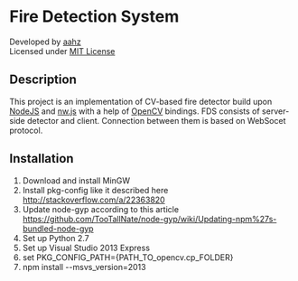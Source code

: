 # Fire Detection System

Developed by [aahz](http://aahz.pro/)  
Licensed under [MIT License](http://opensource.org/licenses/MIT)

## Description

This project is an implementation of CV-based fire detector build upon [NodeJS](https://nodejs.org/) and [nw.js](http://nwjs.io/) with a help of [OpenCV](http://opencv.org/) bindings.
FDS consists of server-side detector and client. Connection between them is based on WebSocet protocol.

## Installation

1. Download and install MinGW
2. Install pkg-config like it described here http://stackoverflow.com/a/22363820
3. Update node-gyp according to this article https://github.com/TooTallNate/node-gyp/wiki/Updating-npm%27s-bundled-node-gyp
4. Set up Python 2.7
5. Set up Visual Studio 2013 Express
6. set PKG_CONFIG_PATH={PATH_TO_opencv.cp_FOLDER}
7. npm install --msvs_version=2013
